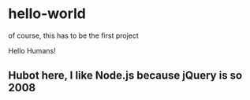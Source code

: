 # hello-world
of course, this has to be the first project

Hello Humans!

## Hubot here, I like Node.js because jQuery is so 2008 ##

